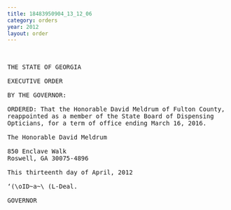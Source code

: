 ```yaml
---
title: 18483950904_13_12_06
category: orders
year: 2012
layout: order
---
```


<pre> 

THE STATE OF GEORGIA

EXECUTIVE ORDER

BY THE GOVERNOR:

ORDERED: That the Honorable David Meldrum of Fulton County, Georgia, is
reappointed as a member of the State Board of Dispensing
Opticians, for a term of office ending March 16, 2016.

The Honorable David Meldrum

850 Enclave Walk
Roswell, GA 30075-4896

This thirteenth day of April, 2012

‘(\oID~a~\ (L-Deal.

GOVERNOR

</pre>
